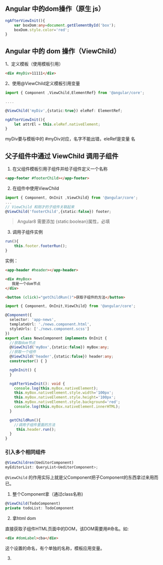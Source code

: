 ## Angular 中的dom操作（原生 js）
```typescript
ngAfterViewInit(){
    var boxDom:any=document.getElementById('box');
    boxDom.style.color='red';
}

```
## Angular 中的 dom 操作（ViewChild）
1、定义模板（使用模板引用）
```html
<div #myDiv>11111</div>
```
2、使用@ViewChild定义模板引用变量
```typescript
import { Component ,ViewChild,ElementRef} from '@angular/core';

....

@ViewChild('myDiv',{static:true}) eleRef: ElementRef;

ngAfterViewInit(){
    let attrEl = this.eleRef.nativeElement;
}
```
myDiv要与模板中的 #myDiv对应，名字不能出错，eleRef是变量名


## 父子组件中通过 ViewChild 调用子组件

1. 在父组件模板引用子组件并给子组件定义一个名称
```html
<app-footer #footerChild></app-footer>

```

2. 在组件中使用ViewChild
```typescript
import { Component, OnInit ,ViewChild} from '@angular/core';
...
// ViewChild 和刚才的子组件关联起来
@ViewChild('footerChild',{static:false}) footer;
```
> Angular8 需要添加 {static:boolean}属性，必填


3. 调用子组件实例
```typescript
run(){
    this.footer.footerRun();
}
```

实例：
```html
<app-header #header></app-header>

<div #myBox>
   我是一个dom节点
</div>

<button (click)="getChildRun()">获取子组件的方法</button>

```
```typescript
import { Component, OnInit,ViewChild} from '@angular/core';

@Component({
  selector: 'app-news',
  templateUrl: './news.component.html',
  styleUrls: ['./news.component.scss']
})
export class NewsComponent implements OnInit {
  //获取dom节点
  @ViewChild('myBox',{static:false}) myBox:any;
  //获取一个组件
  @ViewChild('header',{static:false}) header:any;
  constructor() { }

  ngOnInit() {
  }

  ngAfterViewInit(): void {    
    console.log(this.myBox.nativeElement);
    this.myBox.nativeElement.style.width='100px';
    this.myBox.nativeElement.style.height='100px';
    this.myBox.nativeElement.style.background='red';
    console.log(this.myBox.nativeElement.innerHTML);
  }

  getChildRun(){
    //调用子组件里面的方法
     this.header.run();
  }
}

```

### 引入多个相同组件
```typescript
@ViewChildren(UeditorComponent)
myEditorList: QueryList<UeditorComponent>;
```

`@ViewChild` 的作用实际上就是父Component把子Component的东西拿过来用而已。

1. 整个Component拿（通过class名称)
```typescript
@ViewChild(TodoComponent) 
private todoList: TodoComponent
```

2. 拿html dom

直接获取子组件HTML页面中的DOM，该DOM需要用#命名。如:
```html
<div #domLabel>cba</div>
```
这个设置的命名，有个单独的名称，模板应用变量。

3. 


